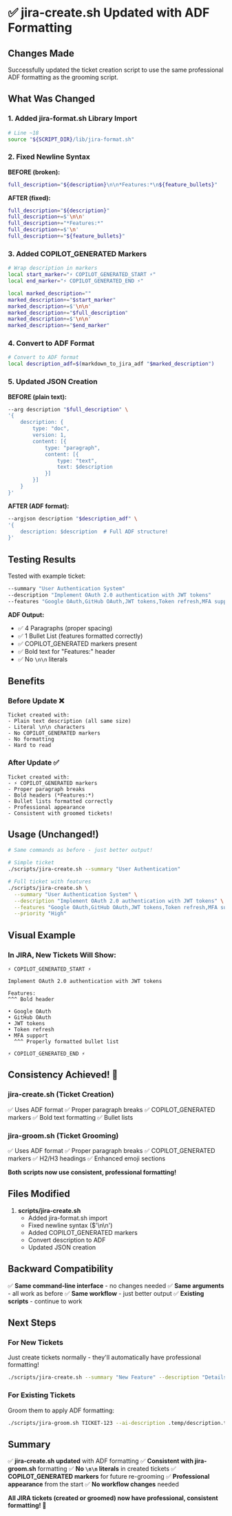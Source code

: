 # ✅ jira-create.sh Updated with ADF Formatting

## Changes Made

Successfully updated the ticket creation script to use the same professional ADF formatting as the grooming script.

## What Was Changed

### 1. Added jira-format.sh Library Import
```bash
# Line ~18
source "${SCRIPT_DIR}/lib/jira-format.sh"
```

### 2. Fixed Newline Syntax
**BEFORE (broken):**
```bash
full_description="${description}\n\n*Features:*\n${feature_bullets}"
```

**AFTER (fixed):**
```bash
full_description="${description}"
full_description+=$'\n\n'
full_description+="*Features:*"
full_description+=$'\n'
full_description+="${feature_bullets}"
```

### 3. Added COPILOT_GENERATED Markers
```bash
# Wrap description in markers
local start_marker="⚡ COPILOT_GENERATED_START ⚡"
local end_marker="⚡ COPILOT_GENERATED_END ⚡"

local marked_description=""
marked_description+="$start_marker"
marked_description+=$'\n\n'
marked_description+="$full_description"
marked_description+=$'\n\n'
marked_description+="$end_marker"
```

### 4. Convert to ADF Format
```bash
# Convert to ADF format
local description_adf=$(markdown_to_jira_adf "$marked_description")
```

### 5. Updated JSON Creation
**BEFORE (plain text):**
```bash
--arg description "$full_description" \
'{
    description: {
        type: "doc",
        version: 1,
        content: [{
            type: "paragraph",
            content: [{
                type: "text",
                text: $description
            }]
        }]
    }
}'
```

**AFTER (ADF format):**
```bash
--argjson description "$description_adf" \
'{
    description: $description  # Full ADF structure!
}'
```

## Testing Results

Tested with example ticket:
```bash
--summary "User Authentication System"
--description "Implement OAuth 2.0 authentication with JWT tokens"
--features "Google OAuth,GitHub OAuth,JWT tokens,Token refresh,MFA support"
```

**ADF Output:**
- ✅ 4 Paragraphs (proper spacing)
- ✅ 1 Bullet List (features formatted correctly)
- ✅ COPILOT_GENERATED markers present
- ✅ Bold text for "Features:" header
- ✅ No `\n\n` literals

## Benefits

### Before Update ❌
```
Ticket created with:
- Plain text description (all same size)
- Literal \n\n characters
- No COPILOT_GENERATED markers
- No formatting
- Hard to read
```

### After Update ✅
```
Ticket created with:
- ⚡ COPILOT_GENERATED markers
- Proper paragraph breaks
- Bold headers (*Features:*)
- Bullet lists formatted correctly
- Professional appearance
- Consistent with groomed tickets!
```

## Usage (Unchanged!)

```bash
# Same commands as before - just better output!

# Simple ticket
./scripts/jira-create.sh --summary "User Authentication"

# Full ticket with features
./scripts/jira-create.sh \
  --summary "User Authentication System" \
  --description "Implement OAuth 2.0 authentication with JWT tokens" \
  --features "Google OAuth,GitHub OAuth,JWT tokens,Token refresh,MFA support" \
  --priority "High"
```

## Visual Example

### In JIRA, New Tickets Will Show:

```
⚡ COPILOT_GENERATED_START ⚡

Implement OAuth 2.0 authentication with JWT tokens

Features:
^^^ Bold header

• Google OAuth
• GitHub OAuth
• JWT tokens
• Token refresh
• MFA support
  ^^^ Properly formatted bullet list

⚡ COPILOT_GENERATED_END ⚡
```

## Consistency Achieved! 🎉

### jira-create.sh (Ticket Creation)
✅ Uses ADF format
✅ Proper paragraph breaks
✅ COPILOT_GENERATED markers
✅ Bold text formatting
✅ Bullet lists

### jira-groom.sh (Ticket Grooming)
✅ Uses ADF format
✅ Proper paragraph breaks
✅ COPILOT_GENERATED markers
✅ H2/H3 headings
✅ Enhanced emoji sections

**Both scripts now use consistent, professional formatting!**

## Files Modified

1. **scripts/jira-create.sh**
   - Added jira-format.sh import
   - Fixed newline syntax ($'\n\n')
   - Added COPILOT_GENERATED markers
   - Convert description to ADF
   - Updated JSON creation

## Backward Compatibility

✅ **Same command-line interface** - no changes needed
✅ **Same arguments** - all work as before
✅ **Same workflow** - just better output
✅ **Existing scripts** - continue to work

## Next Steps

### For New Tickets
Just create tickets normally - they'll automatically have professional formatting!

```bash
./scripts/jira-create.sh --summary "New Feature" --description "Details..."
```

### For Existing Tickets
Groom them to apply ADF formatting:

```bash
./scripts/jira-groom.sh TICKET-123 --ai-description .temp/description.txt
```

## Summary

✅ **jira-create.sh updated** with ADF formatting
✅ **Consistent with jira-groom.sh** formatting
✅ **No `\n\n` literals** in created tickets
✅ **COPILOT_GENERATED markers** for future re-grooming
✅ **Professional appearance** from the start
✅ **No workflow changes** needed

**All JIRA tickets (created or groomed) now have professional, consistent formatting! 🚀**

